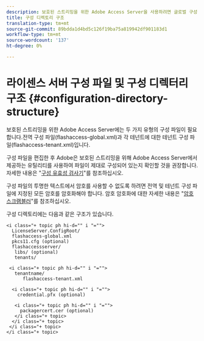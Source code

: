 ```yaml
---
description: 보호된 스트리밍을 위한 Adobe Access Server을 사용하려면 글로벌 구성 파일(flashaccess-global.xml)과 각 테넌트에 대한 테넌트 구성 파일(flashaccess-tenant.xml)의 두 가지 유형의 구성 파일이 필요합니다.
title: 구성 디렉토리 구조
translation-type: tm+mt
source-git-commit: 89bdda1d4bd5c126f19ba75a819942df901183d1
workflow-type: tm+mt
source-wordcount: '137'
ht-degree: 0%

---
```



# 라이센스 서버 구성 파일 및 구성 디렉터리 구조 {#configuration-directory-structure}

보호된 스트리밍을 위한 Adobe Access Server에는 두 가지 유형의 구성 파일이 필요합니다.전역 구성 파일(flashaccess-global.xml)과 각 테넌트에 대한 테넌트 구성 파일(flashaccess-tenant.xml)입니다.

구성 파일을 편집한 후 Adobe은 보호된 스트리밍을 위해 Adobe Access Server에서 제공하는 유틸리티를 사용하여 파일이 제대로 구성되어 있는지 확인할 것을 권장합니다. 자세한 내용은 &quot;[구성 유효성 검사기](../../aaxs-protected-streaming/aaxs-protected-streaming-utilities/configuration-validator.md)&quot;를 참조하십시오.

구성 파일의 투명한 텍스트에서 암호를 사용할 수 없도록 하려면 전역 및 테넌트 구성 파일에 지정된 모든 암호를 암호화해야 합니다. 암호 암호화에 대한 자세한 내용은 &quot;[암호 스크램블러](../../aaxs-protected-streaming/aaxs-protected-streaming-utilities/password-scrambler.md)&quot;를 참조하십시오.

구성 디렉토리에는 다음과 같은 구조가 있습니다.

```
<i class="+ topic ph hi-d="" i "="">
  LicenseServer.ConfigRoot/  
  flashaccess-global.xml  
  pkcs11.cfg (optional)  
  flashaccessserver/  
   libs/ (optional)  
   tenants/  
     
 <i class="+ topic ph hi-d="" i "="">
   tenantname/  
      flashaccess-tenant.xml  
       
  <i class="+ topic ph hi-d="" i "="">
    credential.pfx (optional)  
        
   <i class="+ topic ph hi-d="" i "="">
     packagercert.cer (optional) 
   </i class="+ topic> 
  </i class="+ topic> 
 </i class="+ topic> 
</i class="+ topic>
```

